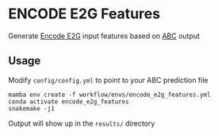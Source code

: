 # ENCODE E2G Features
Generate [Encode E2G](https://github.com/karbalayghareh/ENCODE-E2G) input features based on [ABC](https://github.com/broadinstitute/ABC-Enhancer-Gene-Prediction) output

## Usage

Modify `config/config.yml` to point to your ABC prediction file

```
mamba env create -f workflow/envs/encode_e2g_features.yml
conda activate encode_e2g_features
snakemake -j1
```

Output will show up in the `results/` directory
